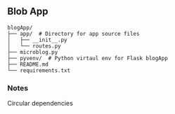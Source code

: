 ## Blob App
```
blogApp/
├── app/  # Directory for app source files
│   ├── __init__.py
│   └── routes.py
├── microblog.py
├── pyvenv/  # Python virtaul env for Flask blogApp
├── README.md
└── requirements.txt
```

### Notes
Circular dependencies